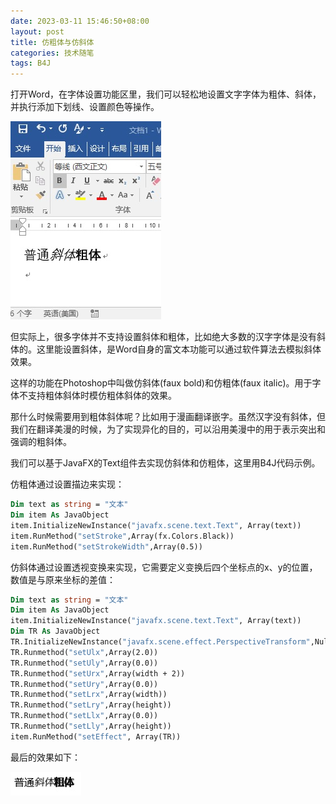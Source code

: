 ```yaml
---
date: 2023-03-11 15:46:50+08:00
layout: post
title: 仿粗体与仿斜体
categories: 技术随笔
tags: B4J
---
```


打开Word，在字体设置功能区里，我们可以轻松地设置文字字体为粗体、斜体，并执行添加下划线、设置颜色等操作。

![word](/album/font/word.jpg)

但实际上，很多字体并不支持设置斜体和粗体，比如绝大多数的汉字字体是没有斜体的。这里能设置斜体，是Word自身的富文本功能可以通过软件算法去模拟斜体效果。

这样的功能在Photoshop中叫做仿斜体(faux bold)和仿粗体(faux italic)。用于字体不支持粗体斜体时模仿粗体斜体的效果。

那什么时候需要用到粗体斜体呢？比如用于漫画翻译嵌字。虽然汉字没有斜体，但我们在翻译美漫的时候，为了实现异化的目的，可以沿用美漫中的用于表示突出和强调的粗斜体。

我们可以基于JavaFX的Text组件去实现仿斜体和仿粗体，这里用B4J代码示例。

仿粗体通过设置描边来实现：

```vb
Dim text as string = "文本"
Dim item As JavaObject
item.InitializeNewInstance("javafx.scene.text.Text", Array(text))
item.RunMethod("setStroke",Array(fx.Colors.Black))
item.RunMethod("setStrokeWidth",Array(0.5))
```

仿斜体通过设置透视变换来实现，它需要定义变换后四个坐标点的x、y的位置，数值是与原来坐标的差值：
```vb
Dim text as string = "文本"
Dim item As JavaObject
item.InitializeNewInstance("javafx.scene.text.Text", Array(text))
Dim TR As JavaObject
TR.InitializeNewInstance("javafx.scene.effect.PerspectiveTransform",Null)
TR.Runmethod("setUlx",Array(2.0))
TR.Runmethod("setUly",Array(0.0))
TR.Runmethod("setUrx",Array(width + 2))
TR.Runmethod("setUry",Array(0.0))
TR.Runmethod("setLrx",Array(width))
TR.Runmethod("setLry",Array(height))
TR.Runmethod("setLlx",Array(0.0))
TR.Runmethod("setLly",Array(height))
item.RunMethod("setEffect", Array(TR))
```

最后的效果如下：

![textflow](/album/font/textflow.jpg)




